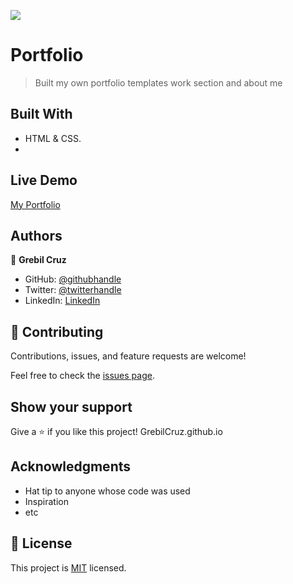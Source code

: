 
![](https://img.shields.io/badge/Microverse-blueviolet)

# Portfolio

> Built my own portfolio templates work section and about me


## Built With

- HTML & CSS.
- 
## Live Demo 

[My Portfolio](https://grebilcruz.github.io/Portfolio/)

## Authors

👤 **Grebil Cruz**

- GitHub: [@githubhandle](https://github.com/GrebilCruz)
- Twitter: [@twitterhandle](https://twitter.com/CruzGrebi)
- LinkedIn: [LinkedIn](https://www.linkedin.com/in/grebil-cruz-443004233/)



## 🤝 Contributing

Contributions, issues, and feature requests are welcome!

Feel free to check the [issues page](../../issues/).

## Show your support

Give a ⭐️ if you like this project!
GrebilCruz.github.io
## Acknowledgments

- Hat tip to anyone whose code was used
- Inspiration
- etc

## 📝 License

This project is [MIT](./MIT.md) licensed.
